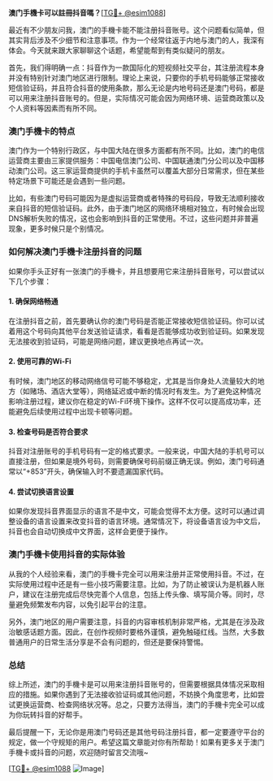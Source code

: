 **澳门手機卡可以註冊抖音嗎？**[[TG💪+ @esim1088](https://t.me/s/esim1088)]

最近有不少朋友问我，澳门的手機卡能不能注册抖音账号。这个问题看似简单，但其实背后涉及不少细节和注意事项。作为一个经常往返于内地与澳门的人，我深有体会。今天就来跟大家聊聊这个话题，希望能帮到有类似疑问的朋友。

首先，我们得明确一点：抖音作为一款国际化的短视频社交平台，其注册流程本身并没有特别针对澳门地区进行限制。理论上来说，只要你的手机号码能够正常接收短信验证码，并且符合抖音的使用条款，那么无论是内地号码还是澳门号码，都是可以用来注册抖音账号的。但是，实际情况可能会因为网络环境、运营商政策以及个人资料等因素而有所不同。

### **澳门手機卡的特点**

澳门作为一个特别行政区，与中国大陆在很多方面都有所不同。比如，澳门的电信运营商主要由三家提供服务：中国电信澳门公司、中国联通澳门分公司以及中国移动澳门公司。这三家运营商提供的手机卡虽然可以覆盖大部分日常需求，但在某些特定场景下可能还是会遇到一些问题。

比如，有些澳门号码可能因为是虚拟运营商或者特殊的号码段，导致无法顺利接收来自抖音的短信验证码。此外，由于澳门地区的网络环境相对独立，有时候会出现DNS解析失败的情况，这也会影响到抖音的正常使用。不过，这些问题并非普遍现象，更多时候只是个别情况。

### **如何解决澳门手機卡注册抖音的问题**

如果你手头正好有一张澳门的手機卡，并且想要用它来注册抖音账号，可以尝试以下几个步骤：

#### **1. 确保网络畅通**
在注册抖音之前，首先要确认你的澳门号码是否能正常接收短信验证码。你可以试着用这个号码向其他平台发送验证请求，看看是否能够成功收到验证码。如果发现无法接收到验证码，可能是网络问题，建议更换地点再试一次。

#### **2. 使用可靠的Wi-Fi**
有时候，澳门地区的移动网络信号可能不够稳定，尤其是当你身处人流量较大的地方（如赌场、酒店大堂等），网络延迟或中断的情况时有发生。为了避免这种情况影响注册过程，建议你在稳定的Wi-Fi环境下操作。这样不仅可以提高成功率，还能避免后续使用过程中出现卡顿等问题。

#### **3. 检查号码是否符合要求**
抖音对注册账号的手机号码有一定的格式要求。一般来说，中国大陆的手机号可以直接注册，但如果是境外号码，则需要确保号码前缀正确无误。例如，澳门号码通常以“+853”开头，确保输入时不要遗漏国家代码。

#### **4. 尝试切换语言设置**
如果你发现抖音界面显示的语言不是中文，可能会觉得不太方便。这时可以通过调整设备的语言设置来改变抖音的语言环境。通常情况下，将设备语言设为中文后，抖音也会自动切换成中文界面，这样会更便于操作。

### **澳门手機卡使用抖音的实际体验**

从我的个人经验来看，澳门的手機卡完全可以用来注册并正常使用抖音。不过，在实际使用过程中还是有一些小技巧需要注意。比如，为了防止被误认为是机器人账户，建议在注册完成后尽快完善个人信息，包括上传头像、填写简介等。同时，尽量避免频繁发布内容，以免引起平台的注意。

另外，澳门地区的用户需要注意，抖音的内容审核机制非常严格，尤其是在涉及政治敏感话题方面。因此，在创作视频时要格外谨慎，避免触碰红线。当然，大多数普通用户的日常生活分享是不会有问题的，但还是要保持警惕。

### **总结**

综上所述，澳门的手機卡是可以用来注册抖音账号的，但需要根据具体情况采取相应的措施。如果你遇到了无法接收验证码或其他问题，不妨换个角度思考，比如尝试更换运营商、检查网络状况等。总之，只要方法得当，澳门的手機卡完全可以成为你玩转抖音的好帮手。

最后提醒一下，无论你是用澳门号码还是其他号码注册抖音，都一定要遵守平台的规定，做一个守规矩的用户。希望这篇文章能对你有所帮助！如果有更多关于澳门手機卡或抖音的问题，欢迎随时留言交流哦~

[[TG💪+ @esim1088](https://t.me/s/esim1088) ![Image](https://i.postimg.cc/4NQfJmqS/Snipaste-2025-05-13-00-14-12.png)]